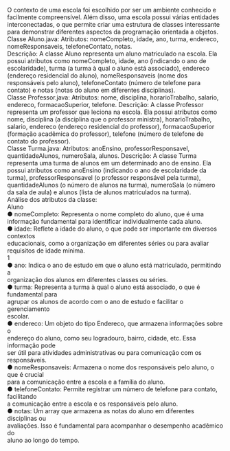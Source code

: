 O contexto de uma escola foi escolhido por ser um ambiente conhecido e facilmente
compreensível. 
Além disso, uma escola possui várias entidades interconectadas, o que
permite criar uma estrutura de classes interessante para demonstrar diferentes aspectos
da programação orientada a objetos.<br>
Classe Aluno.java:
Atributos: nomeCompleto, idade, ano, turma, endereco, nomeResponsaveis,
telefoneContato, notas. <br>
Descrição: A classe Aluno representa um aluno matriculado na escola. Ela possui
atributos como nomeCompleto, idade, ano (indicando o ano de escolaridade), turma (a
turma à qual o aluno está associado), endereco (endereço residencial do aluno),
nomeResponsaveis (nome dos responsáveis pelo aluno), telefoneContato (número de
telefone para contato) e notas (notas do aluno em diferentes disciplinas).<br>
Classe Professor.java:
Atributos: nome, disciplina, horarioTrabalho, salario, endereco, formacaoSuperior, telefone.
Descrição: A classe Professor representa um professor que leciona na escola. Ela possui
atributos como nome, disciplina (a disciplina que o professor ministra), horarioTrabalho,
salario, endereco (endereço residencial do professor), formacaoSuperior (formação
acadêmica do professor), telefone (número de telefone de contato do professor).<br>
Classe Turma.java:
Atributos: anoEnsino, professorResponsavel, quantidadeAlunos, numeroSala, alunos.
Descrição: A classe Turma representa uma turma de alunos em um determinado ano de
ensino. Ela possui atributos como anoEnsino (indicando o ano de escolaridade da turma),
professorResponsavel (o professor responsável pela turma), quantidadeAlunos (o número
de alunos na turma), numeroSala (o número da sala de aula) e alunos (lista de alunos
matriculados na turma).<br>
Análise dos atributos da classe:<br>
Aluno<br>
● nomeCompleto: Representa o nome completo do aluno, que é uma informação
fundamental para identificar individualmente cada aluno.<br>
● idade: Reflete a idade do aluno, o que pode ser importante em diversos contextos<br>
educacionais, como a organização em diferentes séries ou para avaliar requisitos
de idade mínima.<br>
1<br>
● ano: Indica o ano de estudo em que o aluno está matriculado, permitindo a<br>
organização dos alunos em diferentes classes ou séries.<br>
● turma: Representa a turma à qual o aluno está associado, o que é fundamental para<br>
agrupar os alunos de acordo com o ano de estudo e facilitar o gerenciamento<br>
escolar.<br>
● endereco: Um objeto do tipo Endereco, que armazena informações sobre o<br>
endereço do aluno, como seu logradouro, bairro, cidade, etc. Essa informação pode<br>
ser útil para atividades administrativas ou para comunicação com os responsáveis.<br>
● nomeResponsaveis: Armazena o nome dos responsáveis pelo aluno, o que é crucial<br>
para a comunicação entre a escola e a família do aluno.<br>
● telefoneContato: Permite registrar um número de telefone para contato, facilitando<br>
a comunicação entre a escola e os responsáveis pelo aluno.<br>
● notas: Um array que armazena as notas do aluno em diferentes disciplinas ou<br>
avaliações. Isso é fundamental para acompanhar o desempenho acadêmico do<br>
aluno ao longo do tempo.<br>
